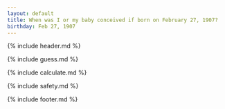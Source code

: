 ```yaml
---
layout: default
title: When was I or my baby conceived if born on February 27, 1907?
birthday: Feb 27, 1907
---
```


{% include header.md %}

{% include guess.md %}

{% include calculate.md %}

{% include safety.md %}

{% include footer.md %}



